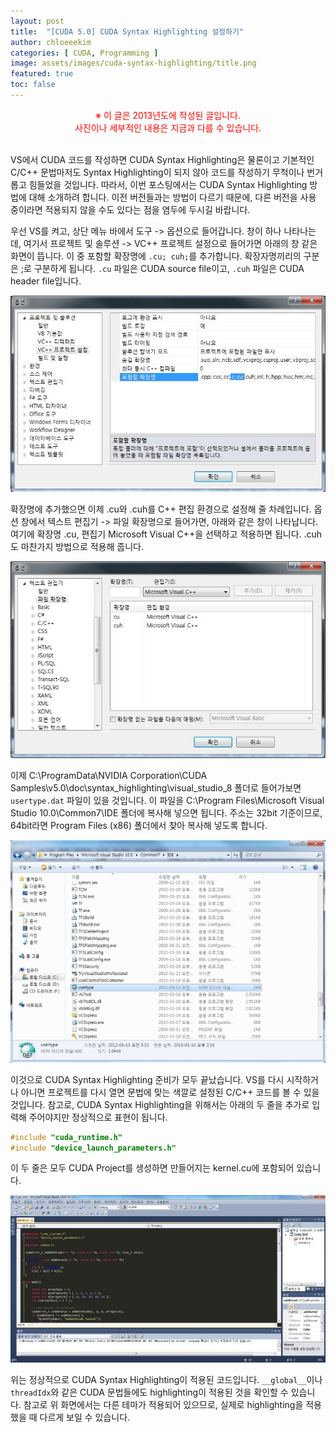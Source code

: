 ```yaml
---
layout: post
title:  "[CUDA 5.0] CUDA Syntax Highlighting 설정하기"
author: chloeeekim
categories: [ CUDA, Programming ]
image: assets/images/cuda-syntax-highlighting/title.png
featured: true
toc: false
---
```


<div style="text-align: center; color: red;">
※ 이 글은 2013년도에 작성된 글입니다. <br>사진이나 세부적인 내용은 지금과 다를 수 있습니다.<br><br>
</div>

VS에서 CUDA 코드를 작성하면 CUDA Syntax Highlighting은 물론이고 기본적인 C/C++ 문법마저도 Syntax Highlighting이 되지 않아 코드를 작성하기 무척이나 번거롭고 힘들었을 것입니다. 따라서, 이번 포스팅에서는 CUDA Syntax Highlighting 방법에 대해 소개하려 합니다. 이전 버전들과는 방법이 다르기 때문에, 다른 버전을 사용 중이라면 적용되지 않을 수도 있다는 점을 염두에 두시길 바랍니다.

우선 VS를 켜고, 상단 메뉴 바에서 도구 -> 옵션으로 들어갑니다. 창이 하나 나타나는데, 여기서 프로젝트 및 솔루션 -> VC++ 프로젝트 설정으로 들어가면 아래의 창 같은 화면이 뜹니다. 이 중 포함할 확장명에 `.cu; cuh;`를 추가합니다. 확장자명끼리의 구분은 ;로 구분하게 됩니다. `.cu` 파일은 CUDA source file이고, `.cuh` 파일은 CUDA header file입니다.

<img src="/assets/images/cuda-syntax-highlighting/1.jpg" alt="CUDA Syntax Highlighting Setting" class="post-img">

확장명에 추가했으면 이제 .cu와 .cuh를 C++ 편집 환경으로 설정해 줄 차례입니다. 옵션 창에서 텍스트 편집기 -> 파일 확장명으로 들어가면, 아래와 같은 창이 나타납니다. 여기에 확장명 .cu, 편집기 Microsoft Visual C++을 선택하고 적용하면 됩니다. .cuh도 마찬가지 방법으로 적용해 줍니다.

<img src="/assets/images/cuda-syntax-highlighting/2.jpg" alt="CUDA Syntax Highlighting Setting" class="post-img">

이제 C:\ProgramData\NVIDIA Corporation\CUDA Samples\v5.0\doc\syntax_highlighting\visual_studio_8 폴더로 들어가보면 `usertype.dat` 파일이 있을 것입니다. 이 파일을 C:\Program Files\Microsoft Visual Studio 10.0\Common7\IDE 폴더에 복사해 넣으면 됩니다. 주소는 32bit 기준이므로, 64bit라면 Program Files (x86) 폴더에서 찾아 복사해 넣도록 합니다.

<img src="/assets/images/cuda-syntax-highlighting/3.jpg" alt="usertype.dat file" class="post-img">

이것으로 CUDA Syntax Highlighting 준비가 모두 끝났습니다. VS를 다시 시작하거나 아니면 프로젝트를 다시 열면 문법에 맞는 색깔로 설정된 C/C++ 코드를 볼 수 있을 것입니다. 참고로, CUDA Syntax Highlighting을 위해서는 아래의 두 줄을 추가로 입력해 주어야지만 정상적으로 표현이 됩니다.

```cpp
#include "cuda_runtime.h"
#include "device_launch_parameters.h"
```

이 두 줄은 모두 CUDA Project를 생성하면 만들어지는 kernel.cu에 포함되어 있습니다.

<img src="/assets/images/cuda-syntax-highlighting/4.jpg" alt="CUDA Syntax Highlighting result" class="post-img">

위는 정상적으로 CUDA Syntax Highlighting이 적용된 코드입니다. `__global__`이나 `threadIdx`와 같은 CUDA 문법들에도 highlighting이 적용된 것을 확인할 수 있습니다. 참고로 위 화면에서는 다른 테마가 적용되어 있으므로, 실제로 highlighting을 적용했을 때 다르게 보일 수 있습니다.
